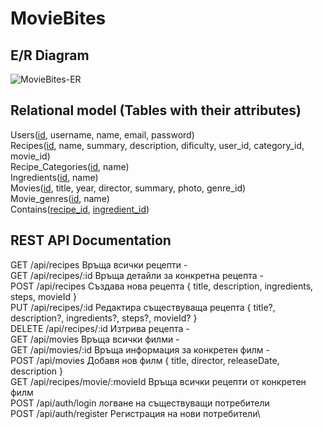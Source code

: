 # MovieBites

## E/R Diagram
![MovieBites-ER](https://github.com/user-attachments/assets/e168888f-0e10-4c0a-b25e-e48e9774591b)
## Relational model (Tables with their attributes)
Users(<ins>id</ins>, username, name, email, password)\
Recipes(<ins>id</ins>, name, summary, description, dificulty, user_id, category_id, movie_id)\
Recipe_Categories(<ins>id</ins>, name)\
Ingredients(<ins>id</ins>, name)\
Movies(<ins>id</ins>, title, year, director, summary, photo, genre_id)\
Movie_genres(<ins>id</ins>, name)\
Contains(<ins>recipe_id</ins>, <ins>ingredient_id</ins>)
## REST API Documentation
GET    /api/recipes    Връща всички рецепти    -\
GET    /api/recipes/:id    Връща детайли за конкретна рецепта    -\
POST    /api/recipes    Създава нова рецепта    { title, description, ingredients, steps, movieId }\
PUT    /api/recipes/:id    Редактира съществуваща рецепта    { title?, description?, ingredients?, steps?, movieId? }\
DELETE    /api/recipes/:id    Изтрива рецепта    -\
GET    /api/movies    Връща всички филми    -\
GET    /api/movies/:id    Връща информация за конкретен филм    -\
POST    /api/movies    Добавя нов филм    { title, director, releaseDate, description }\
GET    /api/recipes/movie/:movieId    Връща всички рецепти от конкретен филм\
POST /api/auth/login логване на съществуващи потребители\
POST /api/auth/register Регистрация на нови потребители\
